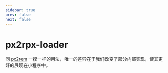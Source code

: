 ```yaml
---
sidebar: true
prev: false
next: false
---
```


# px2rpx-loader

同 [px2rem](https://github.com/songsiqi/px2rem) 一摸一样的用法，唯一的差异在于我们改变了部分内部实现，使其更好的展现在小程序中。